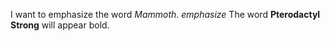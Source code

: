 I want to emphasize the word *Mammoth*. _emphasize_
The word **Pterodactyl** __Strong__ will appear bold.
